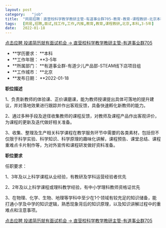 ```yaml
---
layout:	post
category:	"job"
title:	"网易招聘：直营校科学教学教研主管-有道事业群705-教育-教育-课程教研-北京本科3-5年"
tags:	[网易,招聘,面试,找工作,工作,内推,教育,教育,课程教研,北京,本科,3-5年]
date:	2022-01-18
---
```


[点击应聘 投递简历就有面试机会 ->  直营校科学教学教研主管-有道事业群705](http://mobile.bole.netease.com/bole/boleDetail?id=37470&employeeId=346f03c3cda5f04c&key=all)



- **学历要求： **本科
- **工作年限： **3-5年
- **所属部门： **有道事业群-有道少儿产品部-STEAM线下店项目组
- **工作城市： **北京
- **发布日期： **2022-01-18



**职位描述**

1、负责新教师的体验课、正价课磨课，能为教师授课提出具体可落地的提升建议，并对落地效果进行跟踪并作出客观反馈，具备快速孵化新教师的能力。

2、通过多种手段及途径收集教师的课程反馈，对教师及课程产品作出客观评价，为课程的更新及迭代做好相关准备。

3、收集、整理及生产相关科学课程在教学服务环节中需要的各类素材，包括但不仅限于科学实验、科学知识、科学原理的趣味化讲解，课程预告、课堂总结、课程重难点卡片制作等，为对外宣传和课程研发做好资料准备。



**职位要求**

任职要求：

1、3年及以上科学课程从业经验，有教研及学科运营经验者优先

2、2年及以上科学课程或理科教学经验，有中小学理科教师资格证优先

3、在物理、化学、生物、地理等学科中至少在1个领域有较充足的知识储备，能打通小学及中学的知识逻辑，熟悉现象背后的知识原理，以及知识讲解过程中的重难点和注意事项。



[点击应聘 投递简历就有面试机会 ->  直营校科学教学教研主管-有道事业群705](http://mobile.bole.netease.com/bole/boleDetail?id=37470&employeeId=346f03c3cda5f04c&key=all)